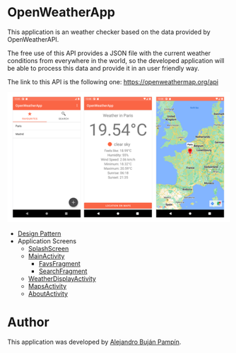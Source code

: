 # OpenWeatherApp

This application is an weather checker based on the data provided by OpenWeatherAPI.

The free use of this API provides a JSON file with the current weather conditions from everywhere in the world, so the developed application will be able to process this data and provide it in an user friendly way.

The link to this API is the following one: https://openweathermap.org/api

![OpenWeatherApp](doc/img/sample_screens.png)

+ [Design Pattern](doc/design_pattern.md)
+ Application Screens
   +  [SplashScreen](doc/splashscreen.md)
   +  [MainActivity](doc/mainactivity.md)
      +  [FavsFragment](doc/favsfragment.md)
      +  [SearchFragment](doc/searchfragment.md)
   + [WeatherDisplayActivity](doc/weatherdisplayactivity.md)
   + [MapsActivity](doc/mapsactivity.md)
   + [AboutActivity](doc/aboutactivity.md) 

# Author

This application was developed by [Alejandro Buján Pampín](mailto:alejandro.bujan.pampin@gmail.com).
